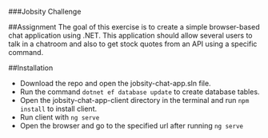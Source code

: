 ###Jobsity Challenge

##Assignment
The goal of this exercise is to create a simple browser-based chat application using .NET.
This application should allow several users to talk in a chatroom and also to get stock quotes
from an API using a specific command.

##Installation
* Download the repo and open the jobsity-chat-app.sln file.
* Run the command `dotnet ef database update` to create database tables.
* Open the jobsity-chat-app-client directory in the terminal and run `npm install` to install client.
* Run client with `ng serve` 
* Open the browser and go to the specified url after running `ng serve`